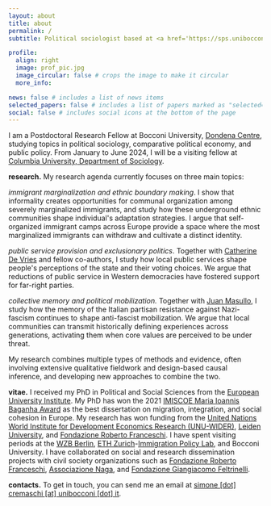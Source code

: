 ```yaml
---
layout: about
title: about
permalink: /
subtitle: Political sociologist based at <a href='https://sps.unibocconi.eu/'>Bocconi University</a>

profile:
  align: right
  image: prof_pic.jpg
  image_circular: false # crops the image to make it circular
  more_info: 

news: false # includes a list of news items
selected_papers: false # includes a list of papers marked as "selected={true}"
social: false # includes social icons at the bottom of the page
---
```


I am a Postdoctoral Research Fellow at Bocconi University, [Dondena Centre](https://dondena.unibocconi.eu/research-areas/politics-and-institutions-unit), studying topics in political sociology, comparative political economy, and public policy. From January to June 2024, I will be a visiting fellow at [Columbia University, Department of Sociology](https://sociology.columbia.edu/).

**research.** My research agenda currently focuses on three main topics:

*immigrant marginalization and ethnic boundary making*. I show that informality creates opportunities for communal organization among severely marginalized immigrants, and study how these underground ethnic communities shape individual's adaptation strategies. I argue that self-organized immigrant camps across Europe provide a space where the most marginalized immigrants can withdraw and cultivate a distinct identity. 

*public service provision and exclusionary politics*. Together with [Catherine De Vries](https://www.catherinedevries.eu/) and fellow co-authors, I study how local public services shape people's perceptions of the state and their voting choices. We argue that reductions of public service in Western democracies have fostered support for far-right parties.

*collective memory and political mobilization.* Together with [Juan Masullo](https://www.juanmasullo.com/), I study how the memory of the Italian partisan resistance against Nazi-fascism continues to shape anti-fascist mobilization. We argue that local communities can transmit historically defining experiences across generations, activating them when core values are perceived to be under threat.

My research combines multiple types of methods and evidence, often involving extensive qualitative fieldwork and design-based causal inference, and developing new approaches to combine the two.

**vitae.** I received my PhD in Political and Social Sciences from the [European University Institute](https://www.eui.eu/en/academic-units/political-and-social-sciences). My PhD has won the 2021 [IMISCOE Maria Ioannis Baganha Award](https://www.imiscoe.org/news-and-blog/news/network-news/1345-maria-baganha-award-winner-2021-simone-cremaschi) as the best dissertation on migration, integration, and social cohesion in Europe. My research has won funding from the [United Nations World Institute for Development Economics Research (UNU-WIDER)](https://www.wider.unu.edu/project/institutional-legacies-violent-conflict), [Leiden University](https://www.universiteitleiden.nl/), and [Fondazione Roberto Franceschi](https://www.fondfranceschi.it/). I have spent visiting periods at the [WZB Berlin](https://wzb.eu/en), [ETH Zurich](https://ethz.ch/de.html)-[Immigration Policy Lab](https://immigrationlab.org/), and Bocconi University. I have collaborated on social and research dissemination projects with civil society organizations such as [Fondazione Roberto Franceschi](https://www.fondfranceschi.it/), [Associazione Naga](https://naga.it/), and [Fondazione Giangiacomo Feltrinelli](https://fondazionefeltrinelli.it/).

**contacts.** <!-- You can stay updated on my research activity by following me on [Twitter](https://twitter.com/s_cremaschi). --> To get in touch, you can send me an email at [simone [dot] cremaschi [at] unibocconi [dot] it](simone.cremaschi@unibocconi.it).